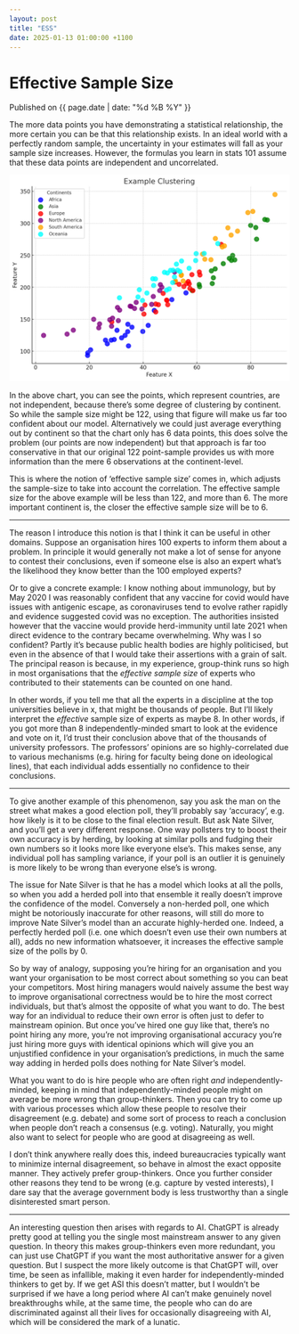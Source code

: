 ```yaml
---
layout: post
title: "ESS"
date: 2025-01-13 01:00:00 +1100
---
```


# Effective Sample Size

<span class="publish-date"> Published on  {{ page.date | date: "%d %B %Y" }}

The more data points you have demonstrating a statistical relationship, the more certain you can be that this relationship exists. In an ideal world with a perfectly random sample, the uncertainty in your estimates will fall as your sample size increases. However, the formulas you learn in stats 101 assume that these data points are independent and uncorrelated.

![Example Clustering](/assets/example_clustering.png)

In the above chart, you can see the points, which represent countries, are not independent, because there’s some degree of clustering by continent. So while the sample size might be 122, using that figure will make us far too confident about our model. Alternatively we could just average everything out by continent so that the chart only has 6 data points, this does solve the problem (our points are now independent) but that approach is far too conservative in that our original 122 point-sample provides us with more information than the mere 6 observations at the continent-level.

This is where the notion of ‘effective sample size’ comes in, which adjusts the sample-size to take into account the correlation. The effective sample size for the above example will be less than 122, and more than 6. The more important continent is, the closer the effective sample size will be to 6.

***

The reason I introduce this notion is that I think it can be useful in other domains. Suppose an organisation hires 100 experts to inform them about a problem. In principle it would generally not make a lot of sense for anyone to contest their conclusions, even if someone else is also an expert what’s the likelihood they know better than the 100 employed experts? 

Or to give a concrete example: I know nothing about immunology, but by May 2020 I was reasonably confident that any vaccine for covid would have issues with antigenic escape, as coronaviruses tend to evolve rather rapidly and evidence suggested covid was no exception. The authorities insisted however that the vaccine would provide herd-immunity until late 2021 when direct evidence to the contrary became overwhelming. Why was I so confident? Partly it’s because public health bodies are highly politicised, but even in the absence of that I would take their assertions with a grain of salt. The principal reason is because, in my experience, group-think runs so high in most organisations that the *effective sample size* of experts who contributed to their statements can be counted on one hand. 

In other words, if you tell me that all the experts in a discipline at the top universities believe in x, that might be thousands of people. But I’ll likely interpret the *effective* sample size of experts as maybe 8. In other words, if you got more than 8 independently-minded smart to look at the evidence and vote on it, I’d trust their conclusion above that of the thousands of university professors. The professors’ opinions are so highly-correlated due to various mechanisms (e.g. hiring for faculty being done on ideological lines), that each individual adds essentially no confidence to their conclusions.

***

To give another example of this phenomenon, say you ask the man on the street what makes a good election poll, they’ll probably say ‘accuracy’, e.g. how likely is it to be close to the final election result. But ask Nate Silver, and you’ll get a very different response. One way pollsters try to boost their own accuracy is by herding, by looking at similar polls and fudging their own numbers so it looks more like everyone else’s. This makes sense, any individual poll has sampling variance, if your poll is an outlier it is genuinely is more likely to be wrong than everyone else’s is wrong. 

The issue for Nate Silver is that he has a model which looks at all the polls, so when you add a herded poll into that ensemble it really doesn’t improve the confidence of the model. Conversely a non-herded poll, one which might be notoriously inaccurate for other reasons, will still do more to improve Nate Silver’s model than an accurate highly-herded one. Indeed, a perfectly herded poll (i.e. one which doesn’t even use their own numbers at all), adds no new information whatsoever, it increases the effective sample size of the polls by 0. 

So by way of analogy, supposing you’re hiring for an organisation and you want your organisation to be most correct about something so you can beat your competitors. Most hiring managers would naively assume the best way to improve organisational correctness would be to hire the most correct individuals, but that’s almost the opposite of what you want to do. The best way for an individual to reduce their own error is often just to defer to mainstream opinion. But once you’ve hired one guy like that, there’s no point hiring any more, you’re not improving organisational accuracy you’re just hiring more guys with identical opinions which will give you an unjustified confidence in your organisation’s predictions, in much the same way adding in herded polls does nothing for Nate Silver’s model.

What you want to do is hire people who are often right *and* independently-minded, keeping in mind that independently-minded people might on average be more wrong than group-thinkers. Then you can try to come up with various processes which allow these people to resolve their disagreement (e.g. debate) and some sort of process to reach a conclusion when people don’t reach a consensus (e.g. voting). Naturally, you might also want to select for people who are good at disagreeing as well. 

I don’t think anywhere really does this, indeed bureaucracies typically want to minimize internal disagreement, so behave in almost the exact opposite manner. They actively prefer group-thinkers. Once you further consider other reasons they tend to be wrong (e.g. capture by vested interests), I dare say that the average government body is less trustworthy than a single disinterested smart person. 

***
An interesting question then arises with regards to AI. ChatGPT is already pretty good at telling you the single most mainstream answer to any given question. In theory this makes group-thinkers even more redundant, you can just use ChatGPT if you want the most authoritative answer for a given question. But I suspect the more likely outcome is that ChatGPT will, over time, be seen as infallible, making it even harder for independently-minded thinkers to get by. If we get ASI this doesn’t matter, but I wouldn’t be surprised if we have a long period where AI can’t make genuinely novel breakthroughs while, at the same time, the people who can do are discriminated against all their lives for occasionally disagreeing with AI, which will be considered the mark of a lunatic. 

